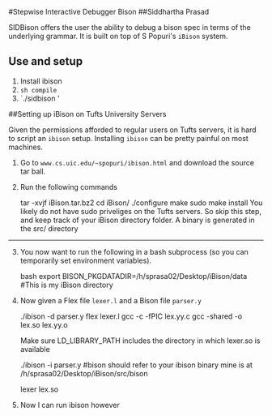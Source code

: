#Stepwise Interactive Debugger Bison
##Siddhartha Prasad

SIDBison offers the user the ability to debug a bison spec in terms of the
underlying grammar. It is built on top of S Popuri's `iBison` system.

## Use and setup

1. Install ibison
2. `sh compile`
3. `./sidbison <bison spec> <lexer object>'

##Setting up iBison on Tufts University Servers

Given the permissions afforded to regular users on Tufts servers, it is
hard to script an `ibison` setup. Installing `ibison` can be pretty painful
on most machines.

1. Go to `www.cs.uic.edu/~spopuri/ibison.html` and download the source tar ball.

2. Run the following commands

    tar -xvjf iBison.tar.bz2
    cd iBison/
    ./configure
    make
    sudo make install  You likely do not have sudo priveliges on the Tufts
                       servers. So skip this step, and keep track of your
                       iBison directory folder. A binary is generated in
                       the src/ directory


----------------------------------------------------------

3. You now want to run the following in a bash subprocess (so you can temporarily set environment variables).

    bash
    export BISON_PKGDATADIR=/h/sprasa02/Desktop/iBison/data #This is my iBison directory


4. Now given a Flex file `lexer.l` and a Bison file `parser.y`

    ./ibison -d parser.y
    flex lexer.l
    gcc -c -fPIC lex.yy.c
    gcc -shared -o lex.so lex.yy.o

    Make sure LD_LIBRARY_PATH includes the directory in which lexer.so is
      available

    ./ibison -i parser.y #bison should refer to your ibison binary
                        mine is at /h/sprasa02/Desktop/iBison/src/bison

    lexer lex.so


5. Now I can run ibison however



